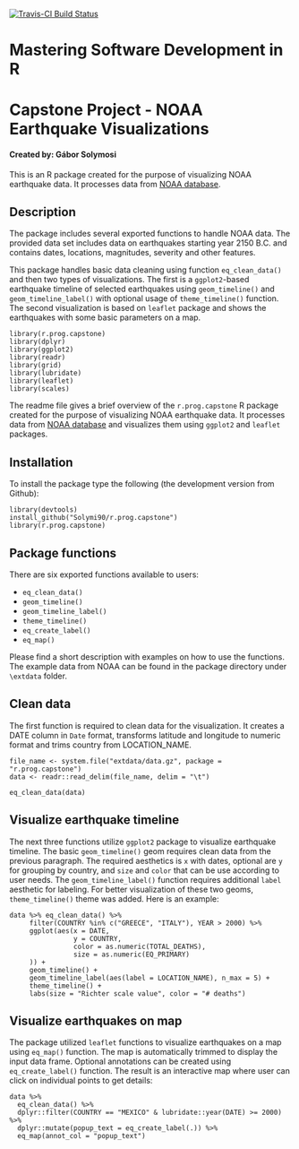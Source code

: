 [![Travis-CI Build Status](https://travis-ci.org/Solymi90/r.prog.capstone.svg?branch=master)](https://travis-ci.org/Solymi90/r.prog.capstone)

# Mastering Software Development in R 
# Capstone Project - NOAA Earthquake Visualizations
#### Created by: Gábor Solymosi   

This is an R package created for the purpose of visualizing NOAA earthquake data. It processes data from [NOAA database](https://www.ngdc.noaa.gov/nndc/struts/form?t=101650&s=1&d=1). 

## Description

The package includes several exported functions to handle NOAA data. The provided data set includes data on earthquakes starting year 2150 B.C. and contains dates, locations, magnitudes, severity and other features. 

This package handles basic data cleaning using function `eq_clean_data()` and then two types of visualizations. The first is a `ggplot2`-based earthquake timeline of selected earthquakes using `geom_timeline()` and `geom_timeline_label()` with optional usage of `theme_timeline()` function. The second visualization is based on `leaflet` package and shows the earthquakes with some basic parameters on a map.

```{r, echo = FALSE, include = FALSE}
library(r.prog.capstone)
library(dplyr)
library(ggplot2)
library(readr)
library(grid)
library(lubridate)
library(leaflet)
library(scales)
```

The readme file gives a brief overview of the `r.prog.capstone` R package created for the purpose of visualizing NOAA earthquake data. It processes data from [NOAA database](https://www.ngdc.noaa.gov/nndc/struts/form?t=101650&s=1&d=1) and visualizes them using `ggplot2` and `leaflet` packages. 

## Installation

To install the package type the following (the development version from Github):

```
library(devtools)
install_github("Solymi90/r.prog.capstone")
library(r.prog.capstone)
```

## Package functions

There are six exported functions available to users:

- `eq_clean_data()`
- `geom_timeline()`
- `geom_timeline_label()`
- `theme_timeline()`
- `eq_create_label()`
- `eq_map()`

Please find a short description with examples on how to use the functions. The example data from NOAA can be found in the package directory under `\extdata` folder.

## Clean data

The first function is required to clean data for the visualization. It creates a DATE column in `Date` format, transforms latitude and longitude to numeric format and trims country from LOCATION_NAME.

```{r eq_read_example, message = FALSE}
file_name <- system.file("extdata/data.gz", package = "r.prog.capstone")
data <- readr::read_delim(file_name, delim = "\t")

eq_clean_data(data)
```

## Visualize earthquake timeline

The next three functions utilize `ggplot2` package to visualize earthquake timeline. The basic `geom_timeline()` geom requires clean data from the previous paragraph. The required aesthetics is `x` with dates, optional are `y` for grouping by country, and `size` and `color` that can be use according to user needs. The `geom_timeline_label()` function requires additional `label` aesthetic for labeling. For better visualization of these two geoms, `theme_timeline()` theme was added. Here is an example:

```{r eq_timeline_example, fig.width = 7, fig.height = 4}
data %>% eq_clean_data() %>%
     filter(COUNTRY %in% c("GREECE", "ITALY"), YEAR > 2000) %>%
     ggplot(aes(x = DATE,
                y = COUNTRY,
                color = as.numeric(TOTAL_DEATHS),
                size = as.numeric(EQ_PRIMARY)
     )) +
     geom_timeline() +
     geom_timeline_label(aes(label = LOCATION_NAME), n_max = 5) +
     theme_timeline() +
     labs(size = "Richter scale value", color = "# deaths")
```

## Visualize earthquakes on map

The package utilized `leaflet` functions to visualize earthquakes on a map using `eq_map()` function. The map is automatically trimmed to display the input data frame. Optional annotations can be created using `eq_create_label()` function. The result is an interactive map where user can click on individual points to get details:

```{r eq_map_example, fig.width = 7, fig.height = 4}
data %>% 
  eq_clean_data() %>% 
  dplyr::filter(COUNTRY == "MEXICO" & lubridate::year(DATE) >= 2000) %>% 
  dplyr::mutate(popup_text = eq_create_label(.)) %>% 
  eq_map(annot_col = "popup_text")
```
